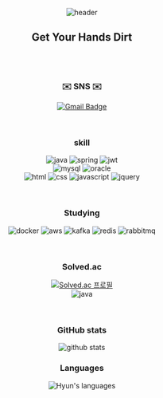 


<div align="center">
  
  ![header](https://capsule-render.vercel.app/api?type=waving&height=300&text=Hello,%20I'm%20Hyun&color=auto)
  
   ## Get Your Hands Dirt

  <br><br>
  <h3>✉️ SNS ✉️</h3>

  [![Gmail Badge](http://img.shields.io/badge/-Gmail-D14836?style=for-the-badge&logo=gmail&logoColor=white&link=mailto:rhqudgus99@gmail.com)](mailto:rhqudgus99@gmail.com)

  <br>
  
  ### skill
  
  ![java](https://img.shields.io/badge/Java-ED8B00?style=for-the-badge&logo=openjdk&logoColor=white)
  ![spring](https://img.shields.io/badge/Spring-6DB33F?style=for-the-badge&logo=spring&logoColor=white)
  ![jwt](https://img.shields.io/badge/json%20web%20tokens-323330?style=for-the-badge&logo=json-web-tokens&logoColor=pink)<br>
  ![mysql](https://img.shields.io/badge/MySQL-005C84?style=for-the-badge&logo=mysql&logoColor=white)
  ![oracle](https://img.shields.io/badge/Oracle-F80000?style=for-the-badge&logo=Oracle&logoColor=white)<br>
  ![html](https://img.shields.io/badge/HTML5-E34F26?style=for-the-badge&logo=html5&logoColor=white)
  ![css](https://img.shields.io/badge/CSS-239120?&style=for-the-badge&logo=css3&logoColor=white)
  ![javascript](https://img.shields.io/badge/JavaScript-F7DF1E?style=for-the-badge&logo=JavaScript&logoColor=white)
  ![jquery](https://img.shields.io/badge/jQuery-0769AD?style=for-the-badge&logo=jquery&logoColor=white)

  <br>
  
  ### Studying

  ![docker](https://img.shields.io/badge/docker-%230db7ed.svg?style=for-the-badge&logo=docker&logoColor=white)
  ![aws](https://img.shields.io/badge/Amazon_AWS-232F3E?style=for-the-badge&logo=amazon-aws&logoColor=white)
  ![kafka](https://img.shields.io/badge/kafka-232F3E?&style=for-the-badge&logo=kafka&logoColor=white)
  ![redis](https://img.shields.io/badge/redis-%23DD0031.svg?&style=for-the-badge&logo=redis&logoColor=white)
  ![rabbitmq](https://img.shields.io/badge/rabbitmq-%23FF6600.svg?&style=for-the-badge&logo=rabbitmq&logoColor=white)

  <br>

  ### Solved.ac
  [![Solved.ac 프로필](http://mazassumnida.wtf/api/v2/generate_badge?boj=Tailstar73)](https://solved.ac/Tailstar73)<br>
  ![java](https://img.shields.io/badge/Java-ED8B00?style=for-the-badge&logo=openjdk&logoColor=white)

  <br>

  ### GitHub stats
  ![github stats](https://github-readme-stats.vercel.app/api?username=Hyun7en&show_icons=true)

  ### Languages
  ![Hyun's languages](https://github-readme-stats.vercel.app/api/top-langs/?username=Hyun7en&layout=compact)

</div>



